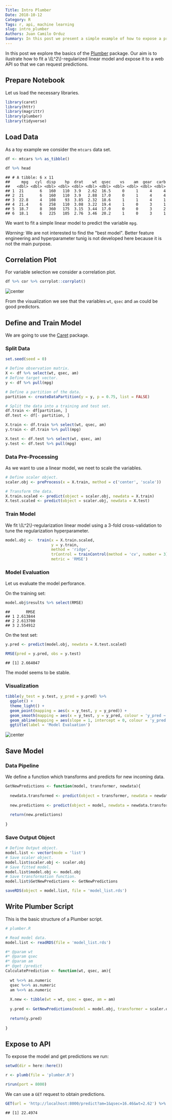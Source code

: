 ```yaml
---
Title: Intro Plumber
Date: 2018-10-12
Category: R
Tags: r, api, machine learning
slug: intro_plumber
Authors: Juan Camilo Orduz
Summary: In this post we present a simple example of how to expose a prediction model to a web API using the Plumber package. 
---
```


In this post we explore the basics of the [Plumber](https://www.rplumber.io) package. Our aim is to ilustrate how to fit a \\(L^2\\)-regularized linear model and expose it to a web API so that we can request predictions. 

## Prepare Notebook

Let us load the necessary libraries. 


```r
library(caret)
library(httr)
library(magrittr)
library(plumber)
library(tidyverse)
```

## Load Data

As a toy example we consider the `mtcars` data set. 


```r
df <- mtcars %>% as_tibble()

df %>% head
```

```
## # A tibble: 6 x 11
##     mpg   cyl  disp    hp  drat    wt  qsec    vs    am  gear  carb
##   <dbl> <dbl> <dbl> <dbl> <dbl> <dbl> <dbl> <dbl> <dbl> <dbl> <dbl>
## 1  21       6   160   110  3.9   2.62  16.5     0     1     4     4
## 2  21       6   160   110  3.9   2.88  17.0     0     1     4     4
## 3  22.8     4   108    93  3.85  2.32  18.6     1     1     4     1
## 4  21.4     6   258   110  3.08  3.22  19.4     1     0     3     1
## 5  18.7     8   360   175  3.15  3.44  17.0     0     0     3     2
## 6  18.1     6   225   105  2.76  3.46  20.2     1     0     3     1
```

We want to fit a simple linear model to predict the variable `mpg`. 

*Warning:* We are not interested to find the "best model". Better feature engineering and hyperparameter tunig is not developed here because it is not the main purpose. 

## Correlation Plot 

For variable selection we consider a correlation plot. 


```r
df %>% cor %>% corrplot::corrplot()
```

![center](/images/intro_plumber_nb/unnamed-chunk-3-1.png)

From the visualization we see that the variables `wt`, `qsec` and `am` could be good predictors.

## Define and Train Model

We are going to use the [Caret](https://topepo.github.io/caret/index.html) package.

### Split Data 


```r
set.seed(seed = 0)

# Define observation matrix. 
X <- df %>% select(wt, qsec, am)
# Define target vector.
y <- df %>% pull(mpg)

# Define a partition of the data. 
partition <- createDataPartition(y = y, p = 0.75, list = FALSE) 

# Split the data into a training and test set. 
df.train <- df[partition, ]
df.test <- df[- partition, ]

X.train <- df.train %>% select(wt, qsec, am)
y.train <- df.train %>% pull(mpg)

X.test <- df.test %>% select(wt, qsec, am)
y.test <- df.test %>% pull(mpg)
```

### Data Pre-Processing

As we want to use a linear model, we neet to scale the variables. 


```r
# Define scaler object. 
scaler.obj <- preProcess(x = X.train, method = c('center', 'scale'))

# Transform the data. 
X.train.scaled <- predict(object = scaler.obj, newdata = X.train)
X.test.scaled <- predict(object = scaler.obj, newdata = X.test)
```

### Train Model

We fit \\(L^2\\)-regularization linear model using a 3-fold cross-validation to tune the regularization hyperparameter. 


```r
model.obj <-  train(x = X.train.scaled,
                    y = y.train,
                    method = 'ridge',
                    trControl = trainControl(method = 'cv', number = 3), 
                    metric = 'RMSE')
```


### Model Evaluation

Let us evaluate the model perforance. 

On the training set:


```r
model.obj$results %>% select(RMSE)
```

```
##       RMSE
## 1 2.613844
## 2 2.613700
## 3 2.554912
```

On the test set:


```r
y.pred <- predict(model.obj, newdata = X.test.scaled)

RMSE(pred = y.pred, obs = y.test)
```

```
## [1] 2.664047
```

The model seems to be stable. 

### Visualization


```r
tibble(y_test = y.test, y_pred = y.pred) %>% 
  ggplot() + 
  theme_light() + 
  geom_point(mapping = aes(x = y_test, y = y_pred)) + 
  geom_smooth(mapping = aes(x = y_test, y = y_pred, colour = 'y_pred ~ y_test'), method = 'lm', formula = y ~ x) + 
  geom_abline(mapping = aes(slope = 1, intercept = 0, colour = 'y_pred = y_test'), show.legend = TRUE) +
  ggtitle(label = 'Model Evaluation')
```

![center](/images/intro_plumber_nb/unnamed-chunk-9-1.png)

## Save Model

### Data Pipeline

We define a function which transforms and predicts for new incoming data. 


```r
GetNewPredictions <- function(model, transformer, newdata){
  
  newdata.transformed <- predict(object = transformer, newdata = newdata)
  
  new.predictions <- predict(object = model, newdata = newdata.transformed)
  
  return(new.predictions)
  
}
```

### Save Output Object 


```r
# Define Output object.
model.list <- vector(mode = 'list')
# Save scaler object.
model.list$scaler.obj <- scaler.obj
# Save fitted model.
model.list$model.obj <- model.obj
# Save transformation function. 
model.list$GetNewPredictions <- GetNewPredictions

saveRDS(object = model.list, file = 'model_list.rds')
```

## Write Plumber Script

This is the basic structure of a Plumber script. 


```r
# plumber.R

# Read model data.
model.list <- readRDS(file = 'model_list.rds')

#* @param wt
#* @param qsec
#* @param am
#* @get /predict
CalculatePrediction <- function(wt, qsec, am){
  
  wt %<>% as.numeric
  qsec %<>% as.numeric
  am %<>% as.numeric
  
  X.new <- tibble(wt = wt, qsec = qsec, am = am)
  
  y.pred <- GetNewPredictions(model = model.obj, transformer = scaler.obj, newdata = X.new)
  
  return(y.pred)
  
}
```

## Expose to API

To expose the model and get predictions we run:


```r
setwd(dir = here::here())

r <- plumb(file = 'plumber.R')

r$run(port = 8000)
```

We can use a `GET` request to obtain predictions. 


```r
GET(url = 'http://localhost:8000/predict?am=1&qsec=16.46&wt=2.62') %>% content
```

```
## [1] 22.4974
```
